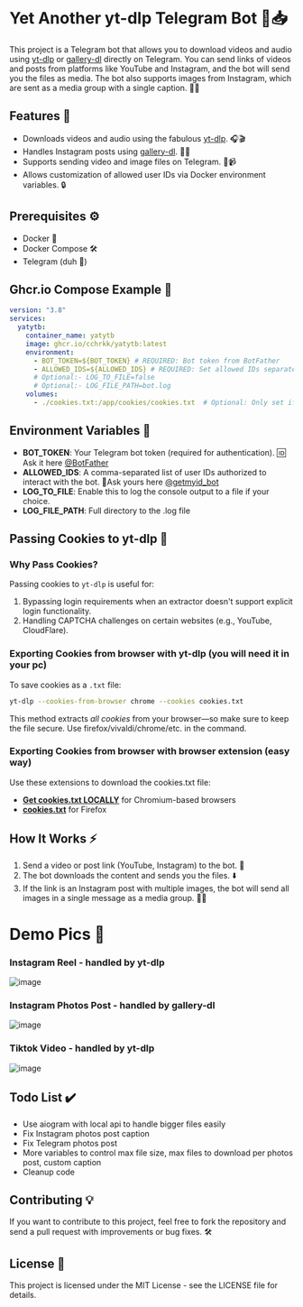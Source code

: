 # Yet Another yt-dlp Telegram Bot 🎥📥

This project is a Telegram bot that allows you to download videos and audio using [yt-dlp](https://github.com/yt-dlp/yt-dlp) or [gallery-dl](https://github.com/mikf/gallery-dl) directly on Telegram. You can send links of videos and posts from platforms like YouTube and Instagram, and the bot will send you the files as media. The bot also supports images from Instagram, which are sent as a media group with a single caption. 📲✨

## Features 🌟

- Downloads videos and audio using the fabulous [yt-dlp](https://github.com/yt-dlp/yt-dlp). 🎧🎬
- Handles Instagram posts using [gallery-dl](https://github.com/mikf/gallery-dl). 📸📲
- Supports sending video and image files on Telegram. 💬📹
- Allows customization of allowed user IDs via Docker environment variables. 🔒

## Prerequisites ⚙️

- Docker 🐳
- Docker Compose 🛠️
- Telegram (duh 🫠)

## Ghcr.io Compose Example 🚀

```yaml
version: "3.8"
services:
  yatytb:
    container_name: yatytb
    image: ghcr.io/cchrkk/yatytb:latest
    environment:
      - BOT_TOKEN=${BOT_TOKEN} # REQUIRED: Bot token from BotFather
      - ALLOWED_IDS=${ALLOWED_IDS} # REQUIRED: Set allowed IDs separated by comma
      # Optional:- LOG_TO_FILE=false
      # Optional:- LOG_FILE_PATH=bot.log
    volumes:
      - ./cookies.txt:/app/cookies/cookies.txt  # Optional: Only set if cookies needed
```

## Environment Variables 🔑
- **BOT_TOKEN**: Your Telegram bot token (required for authentication). 🆔
  Ask it here [@BotFather](https://t.me/BotFather)
- **ALLOWED_IDS**: A comma-separated list of user IDs authorized to interact with the bot. 🔗Ask yours here [@getmyid_bot](https://t.me/getmyid_bot)
- **LOG_TO_FILE**: Enable this to log the console output to a file if your choice.
- **LOG_FILE_PATH**: Full directory to the .log file 

## Passing Cookies to yt-dlp 🍪
### Why Pass Cookies?
Passing cookies to `yt-dlp` is useful for:
1. Bypassing login requirements when an extractor doesn't support explicit login functionality.
2. Handling CAPTCHA challenges on certain websites (e.g., YouTube, CloudFlare).

### Exporting Cookies from browser with yt-dlp (you will need it in your pc)
To save cookies as a `.txt` file:
```bash
yt-dlp --cookies-from-browser chrome --cookies cookies.txt
```
This method extracts *all cookies* from your browser—so make sure to keep the file secure. Use firefox/vivaldi/chrome/etc. in the command.
### Exporting Cookies from browser with browser extension (easy way)
Use these extensions to download the cookies.txt file:
- **[Get cookies.txt LOCALLY](https://chromewebstore.google.com/detail/get-cookiestxt-locally/cclelndahbckbenkjhflpdbgdldlbecc?pli=1)** for Chromium-based browsers
- **[cookies.txt](https://addons.mozilla.org/en-US/firefox/addon/cookies-txt)** for Firefox  

## How It Works ⚡
1. Send a video or post link (YouTube, Instagram) to the bot. 📨
2. The bot downloads the content and sends you the files. ⬇️
3. If the link is an Instagram post with multiple images, the bot will send all images in a single message as a media group. 📸🎨
   
# Demo Pics 🤳

### Instagram Reel - handled by yt-dlp

![image](https://github.com/user-attachments/assets/2573f840-121f-4981-bf5e-0611a21b9c95)


### Instagram Photos Post - handled by gallery-dl

![image](https://github.com/user-attachments/assets/e756bb59-fc2e-4cfb-bcff-b20dc1400c80)


### Tiktok Video - handled by yt-dlp

![image](https://github.com/user-attachments/assets/8ed6f77a-1cd9-4f30-bd31-881b55f2a2ab)

## Todo List ✔️
- Use aiogram with local api to handle bigger files easily
- Fix Instagram photos post caption
- Fix Telegram photos post
- More variables to control max file size, max files to download per photos post, custom caption
- Cleanup code
  
## Contributing 💡
If you want to contribute to this project, feel free to fork the repository and send a pull request with improvements or bug fixes. 🛠️

## License 📜
This project is licensed under the MIT License - see the LICENSE file for details.
